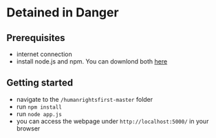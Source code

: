 # Detained in Danger

## Prerequisites
* internet connection
* install node.js and npm. You can downlond both [here](https://www.npmjs.com/get-npm)

## Getting started
* navigate to the `/humanrightsfirst-master` folder
* run `npm install`
* run `node app.js`
* you can access the webpage under `http://localhost:5000/` in your browser
